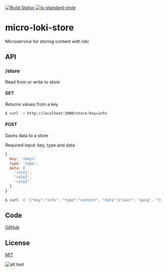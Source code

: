 [![Build Status](https://travis-ci.org/telemark/micro-loki-store.svg?branch=master)](https://travis-ci.org/telemark/micro-loki-store)
[![js-standard-style](https://img.shields.io/badge/code%20style-standard-brightgreen.svg?style=flat)](https://github.com/feross/standard)

# micro-loki-store

Microservice for storing content with loki

## API

### **/store**

Read from or write to store

#### GET

Returns values from a key

```bash
$ curl -v http://localhost:3000/store?key=info
```

#### POST

Saves data to a store

Required input: key, type and data

```JavaScript
{
  key: '<key>'
  type: 'type',
  data: [
    'role1',
    'role2',
    'role3'
  ]
}
```

```bash
$ curl -d '{"key":"info", "type":"content", "data":{"user": "gasg", "type": "news", "list": ["aws"]}}' -v http://localhost:3000/store
```

## Code

[GitHub](https://github.com/telemark/micro-loki-store)

## License

[MIT](LICENSE)

![alt text](https://robots.kebabstudios.party/micro-loki-store.png "Robohash image of micro-loki-store")